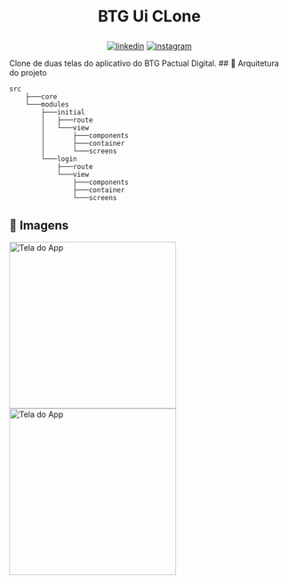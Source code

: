 # <p align="center"> BTG Ui CLone

<p align="center">
<a href="https://www.linkedin.com/in/saulo-nascimento-b6050b1b3/"><img src="https://img.icons8.com/android/24/000000/linkedin.png" alt="linkedin"></a>
<a href="https://www.instagram.com/smiqueias_/"><img src="https://img.icons8.com/android/24/000000/instagram.png" alt="instagram"></a>
</p>
Clone de duas telas do aplicativo do BTG Pactual Digital.
## 📁 Arquitetura do projeto

```
src
    ├───core
    └───modules
        ├───initial
        │   ├───route
        │   └───view
        │       ├───components
        │       ├───container
        │       └───screens
        └───login
            ├───route
            └───view
                ├───components
                ├───container
                └───screens
```

## 📱 Imagens

<p float="left">
<img src="https://i.imgur.com/jgserKk.png" alt="Tela do App" width="300"/>
<img src="https://i.imgur.com/ejMHE6V.png" alt="Tela do App" width="300"/>
</p>
